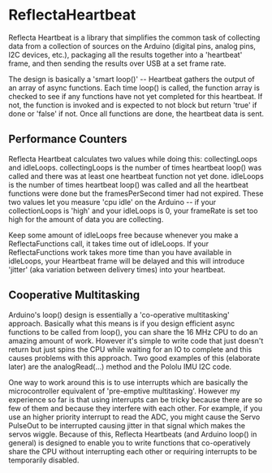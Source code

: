# ReflectaHeartbeat #

Reflecta Heartbeat is a library that simplifies the common task of collecting data from a collection of sources on the Arduino (digital pins, analog pins, I2C devices, etc.), packaging all the results together into a 'heartbeat' frame, and then sending the results over USB at a set frame rate.

The design is basically a 'smart loop()' -- Heartbeat gathers the output of an array of async functions.  Each time loop() is called, the function array is checked to see if any functions have not yet completed for this heartbeat.  If not, the function is invoked and is expected to not block but return 'true' if done or 'false' if not.  Once all functions are done, the heartbeat data is sent.

## Performance Counters ##

Reflecta Heartbeat calculates two values while doing this: collectingLoops and idleLoops.  collectingLoops is the number of times heartbeat loop() was called and there was at least one heartbeat function not yet done.  idleLoops is the number of times heartbeat loop() was called and all the heartbeat functions were done but the framesPerSecond timer had not expired.  These two values let you measure 'cpu idle' on the Arduino -- if your collectionLoops is 'high' and your idleLoops is 0, your frameRate is set too high for the amount of data you are collecting.

Keep some amount of idleLoops free because whenever you make a ReflectaFunctions call, it takes time out of idleLoops.  If your ReflectaFunctions work takes more time than you have available in idleLoops, your Heartbeat frame will be delayed and this will introduce 'jitter' (aka variation between delivery times) into your heartbeat.

## Cooperative Multitasking ##

Arduino's loop() design is essentially a 'co-operative multitasking' approach.  Basically what this means is if you design efficient async functions to be called from loop(), you can share the 16 MHz CPU to do an amazing amount of work.  However it's simple to write code that just doesn't return but just spins the CPU while waiting for an IO to complete and this causes problems with this approach.  Two good examples of this (elaborate later) are the analogRead(...) method and the Pololu IMU I2C code.

One way to work around this is to use interrupts which are basically the microcontroller equivalent of 'pre-emptive multitasking'.  However my experience so far is that using interrupts can be tricky because there are so few of them and because they interfere with each other.  For example, if you use an higher priority interrupt to read the ADC, you might cause the Servo PulseOut to be interrupted causing jitter in that signal which makes the servos wiggle.  Because of this, Reflecta Heartbeats (and Arduino loop() in general) is designed to enable you to write functions that co-operatively share the CPU without interrupting each other or requiring interrupts to be temporarily disabled.
